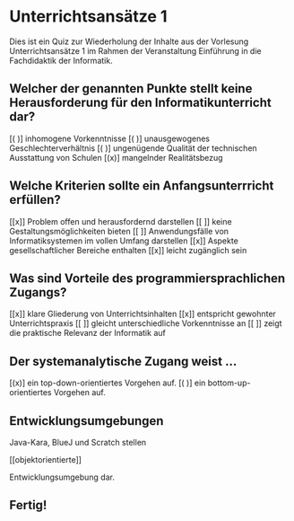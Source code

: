 <!--
author:   DDI Uni Hamburg

email:    ddi.ew@uni-hamburg.de

version:  0.0.1

language: de

narrator: US English Female

comment:  Dies ist ein Quiz zur Wiederholung der Inhalte aus der Vorlesung Unterrichtsansätze 1 im Rahmen der Veranstaltung Einführung in die Fachdidaktik der Informatik.


link:     https://cdn.jsdelivr.net/chartist.js/latest/chartist.min.css

script:   https://cdn.jsdelivr.net/chartist.js/latest/chartist.min.js

-->

# Unterrichtsansätze 1

Dies ist ein Quiz zur Wiederholung der Inhalte aus der Vorlesung Unterrichtsansätze 1 im Rahmen der Veranstaltung Einführung in die Fachdidaktik der Informatik.


## Welcher der genannten Punkte stellt keine Herausforderung für den Informatikunterricht dar?

[( )] inhomogene Vorkenntnisse
[( )] unausgewogenes Geschlechterverhältnis
[( )] ungenügende Qualität der technischen Ausstattung von Schulen
[(x)] mangelnder Realitätsbezug


## Welche Kriterien sollte ein Anfangsunterrricht erfüllen?

[[x]] Problem offen und herausfordernd darstellen
[[ ]] keine Gestaltungsmöglichkeiten bieten
[[ ]] Anwendungsfälle von Informatiksystemen im vollen Umfang darstellen
[[x]] Aspekte gesellschaftlicher Bereiche enthalten
[[x]] leicht zugänglich sein

## Was sind Vorteile des programmiersprachlichen Zugangs?

[[x]] klare Gliederung von Unterrichtsinhalten
[[x]] entspricht gewohnter Unterrichtspraxis
[[ ]] gleicht unterschiedliche Vorkenntnisse an
[[ ]] zeigt die praktische Relevanz der Informatik auf


## Der systemanalytische Zugang weist ...

[(x)] ein top-down-orientiertes Vorgehen auf.
[( )] ein bottom-up-orientiertes Vorgehen auf.

## Entwicklungsumgebungen

Java-Kara, BlueJ und Scratch stellen

[[objektorientierte]]

Entwicklungsumgebung dar.


## Fertig!

